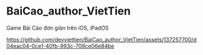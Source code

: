 # BaiCao_author_VietTien
Game Bài Cào đơn giản trên iOS, iPadOS


https://github.com/devviettien/BaiCao_author_VietTien/assets/137257700/d04eac04-0ce1-40fb-993c-709ce06e84be

